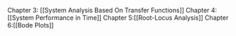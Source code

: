 Chapter 3: [[System Analysis Based On Transfer Functions]]
Chapter 4: [[System Performance in Time]]
Chapter 5:[[Root-Locus Analysis]]
Chapter 6:[[Bode Plots]]




